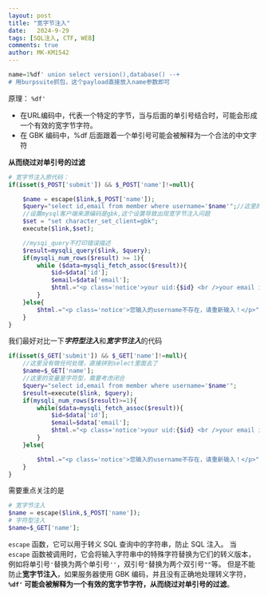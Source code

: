 ```yaml
---
layout: post
title: "宽字节注入"
date:   2024-9-29
tags: [SQL注入, CTF, WEB]
comments: true
author: MK-KM1542
---
```


```sql
name=1%df' union select version(),database() --+
# 用burpsuite抓包，这个payload直接放入name参数即可
```

原理：
`%df'`

* 在URL编码中，代表一个特定的字节，当与后面的单引号结合时，可能会形成一个有效的宽字节字符。
* 在 GBK 编码中，%df 后面跟着一个单引号可能会被解释为一个合法的中文字符

**从而绕过对单引号的过滤**

```php
# 宽字节注入原代码：
if(isset($_POST['submit']) && $_POST['name']!=null){

    $name = escape($link,$_POST['name']);
    $query="select id,email from member where username='$name'";//这里的变量是字符型，需要考虑闭合
    //设置mysql客户端来源编码是gbk,这个设置导致出现宽字节注入问题
    $set = "set character_set_client=gbk";
    execute($link,$set);

    //mysqi_query不打印错误描述
    $result=mysqli_query($link, $query);
    if(mysqli_num_rows($result) >= 1){
        while ($data=mysqli_fetch_assoc($result)){
            $id=$data['id'];
            $email=$data['email'];
            $html.="<p class='notice'>your uid:{$id} <br />your email is: {$email}</p>";
        }
    }else{
        $html.="<p class='notice'>您输入的username不存在，请重新输入！</p>";
    }
}
```

我们最好对比一下***字符型注入***和***宽字节注入***的代码

```php
if(isset($_GET['submit']) && $_GET['name']!=null){
    //这里没有做任何处理，直接拼到select里面去了
    $name=$_GET['name'];
    //这里的变量是字符型，需要考虑闭合
    $query="select id,email from member where username='$name'";
    $result=execute($link, $query);
    if(mysqli_num_rows($result)>=1){
        while($data=mysqli_fetch_assoc($result)){
            $id=$data['id'];
            $email=$data['email'];
            $html.="<p class='notice'>your uid:{$id} <br />your email is: {$email}</p>";
        }
    }else{

        $html.="<p class='notice'>您输入的username不存在，请重新输入！</p>";
    }
}
```

需要重点关注的是

```php
# 宽字节注入
$name = escape($link,$_POST['name']);
# 字符型注入
$name=$_GET['name'];
```

`escape` 函数，它可以用于转义 SQL 查询中的字符串，防止 SQL 注入。
当 `escape` 函数被调用时，它会将输入字符串中的特殊字符替换为它们的转义版本，
例如将单引号`'`替换为两个单引号`''`，双引号`"`替换为两个双引号`""`等。
但是不能防止**宽字节注入**，如果服务器使用 GBK 编码，并且没有正确地处理转义字符，**`%df'` 可能会被解释为一个有效的宽字节字符，从而绕过对单引号的过滤**。
